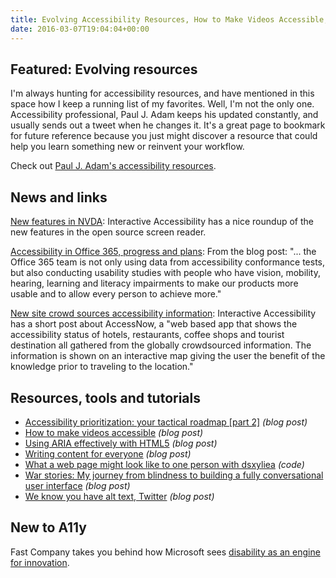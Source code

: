 ```yaml
---
title: Evolving Accessibility Resources, How to Make Videos Accessible, Microsoft's New Design Approach and More
date: 2016-03-07T19:04:04+00:00
---
```


## Featured: Evolving resources

I'm always hunting for accessibility resources, and have mentioned in this space how I keep a running list of my favorites. Well, I'm not the only one. Accessibility professional, Paul J. Adam keeps his updated constantly, and usually sends out a tweet when he changes it. It's a great page to bookmark for future reference because you just might discover a resource that could help you learn something new or reinvent your workflow.

Check out [Paul J. Adam's accessibility resources](http://pauljadam.com/#/resources).

## News and links

[New features in NVDA](http://www.interactiveaccessibility.com/news/new-features-nvda-20161): Interactive Accessibility has a nice roundup of the new features in the open source screen reader.

[Accessibility in Office 365, progress and plans](https://blogs.office.com/2016/02/22/accessibility-in-office-365-progress-in-2015-and-plans-for-2016/): From the blog post: "... the Office 365 team is not only using data from accessibility conformance tests, but also conducting usability studies with people who have vision, mobility, hearing, learning and literacy impairments to make our products more usable and to allow every person to achieve more."

[New site crowd sources accessibility information](http://www.interactiveaccessibility.com/news/crowd-sourcing-accessibility): Interactive Accessibility has a short post about AccessNow, a "web based app that shows the accessibility status of hotels, restaurants, coffee shops and tourist destination all gathered from the globally crowdsourced information. The information is shown on an interactive map giving the user the benefit of the knowledge prior to traveling to the location."

## Resources, tools and tutorials

- [Accessibility prioritization: your tactical roadmap \[part 2\]](http://www.deque.com/blog/accessibility-prioritization-tactical-roadmap-part-ii/) _(blog post)_
- [How to make videos accessible](http://www.practicalecommerce.com/articles/97439-How-to-Make-Videos-Accessible-for-Blind-Disabled-Users) _(blog post)_
- [Using ARIA effectively with HTML5](http://www.sitepoint.com/how-to-use-aria-effectively-with-html5/) _(blog post)_
- [Writing content for everyone](https://gds.blog.gov.uk/2016/02/23/writing-content-for-everyone/) _(blog post)_
- [What a web page might look like to one person with dsxyliea](http://geon.github.io/programming/2016/03/03/dsxyliea) _(code)_
- [War stories: My journey from blindness to building a fully conversational user interface](https://backchannel.com/war-stories-my-journey-from-blindness-to-building-a-fully-conversational-user-interface-5ffb74a74c6d) _(blog post)_
- [We know you have alt text, Twitter](http://adrianroselli.com/2016/03/we-know-you-have-alt-text-twitter.html) _(blog post)_

## New to A11y

Fast Company takes you behind how Microsoft sees [disability as an engine for innovation](http://www.fastcodesign.com/3054927/the-big-idea/microsofts-inspiring-bet-on-a-radical-new-type-of-design-thinking).

